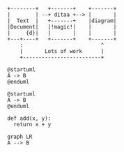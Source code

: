 ```ditaa {kroki}
+--------+   +-------+    +-------+
|        | --+ ditaa +--> |       |
|  Text  |   +-------+    |diagram|
|Document|   |!magic!|    |       |
|     {d}|   |       |    |       |
+---+----+   +-------+    +-------+
    :                         ^
    |       Lots of work      |
    +-------------------------+
```

```kroki-plantuml
@startuml
A -> B
@enduml
```

```plantuml {kroki=true}
@startuml
A -> B
@enduml
```

``` {.python}
def add(x, y):
  return x + y
```

``` {.mermaid}
graph LR
A --> B
```
